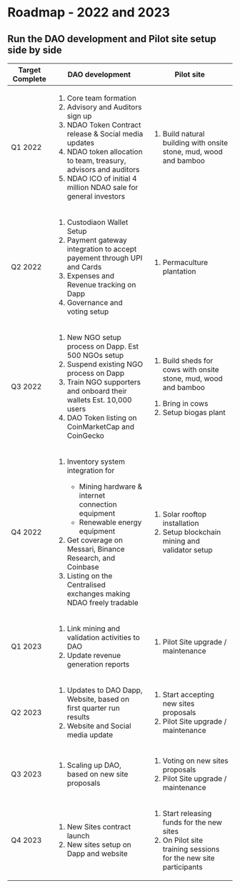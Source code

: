 # Roadmap - 2022 and 2023

## Run the DAO development and Pilot site setup side by side



| **Target Complete** | **DAO development**                                                                                                                                                                                                                                                                                         | **Pilot site**                                                                                                                           |
| ------------------- | ----------------------------------------------------------------------------------------------------------------------------------------------------------------------------------------------------------------------------------------------------------------------------------------------------------- | ---------------------------------------------------------------------------------------------------------------------------------------- |
| Q1 2022             | <ol><li>Core team formation</li><li>Advisory and Auditors sign up</li><li>NDAO Token Contract release &#x26; Social media updates</li><li>NDAO token allocation to  team, treasury, advisors and auditors</li><li>NDAO ICO of initial 4 million NDAO sale for general investors</li></ol>                   | <ol><li>Build natural building with onsite stone, mud, wood and bamboo</li></ol>                                                         |
| Q2 2022             | <ol><li>Custodiaon Wallet Setup</li><li>Payment gateway integration to accept payement through UPI and Cards</li><li>Expenses and Revenue tracking on Dapp</li><li>Governance and voting setup</li></ol>                                                                                                    | <ol><li>Permaculture plantation</li></ol>                                                                                                |
| Q3 2022             | <ol><li>New NGO setup process on Dapp. Est 500 NGOs setup</li><li>Suspend existing NGO process on Dapp</li><li>Train NGO supporters and onboard their wallets Est. 10,000 users</li><li>DAO Token listing on CoinMarketCap and CoinGecko</li></ol>                                                          | <ol><li>Build sheds for cows with onsite stone, mud, wood and bamboo</li></ol><ol><li>Bring in cows</li><li>Setup biogas plant</li></ol> |
| Q4 2022             | <ol><li><p>Inventory system integration for</p><ul><li>Mining hardware &#x26; internet connection equipment</li><li>Renewable energy equipment</li></ul></li><li>Get coverage on Messari, Binance Research, and Coinbase</li><li>Listing on the Centralised exchanges making NDAO freely tradable</li></ol> | <ol><li>Solar rooftop installation</li><li>Setup blockchain mining and validator setup</li></ol>                                         |
| Q1 2023             | <ol><li>Link mining and validation activities to DAO</li><li>Update revenue generation reports</li></ol>                                                                                                                                                                                                    | <ol><li>Pilot Site upgrade / maintenance</li></ol>                                                                                       |
| Q2 2023             | <ol><li>Updates to DAO Dapp, Website, based on first quarter run results</li><li>Website and Social media update</li></ol>                                                                                                                                                                                  | <ol><li>Start accepting new sites proposals</li><li>Pilot Site upgrade / maintenance</li></ol>                                           |
| Q3 2023             | <ol><li>Scaling up DAO, based on new site proposals</li></ol>                                                                                                                                                                                                                                               | <ol><li>Voting on new sites proposals</li><li>Pilot Site upgrade / maintenance</li></ol>                                                 |
| Q4 2023             | <ol><li>New Sites contract launch</li><li>New sites setup on Dapp and website</li></ol>                                                                                                                                                                                                                     | <ol><li>Start releasing funds for the new sites</li><li>On Pilot site training sessions for the new site participants</li></ol>          |
